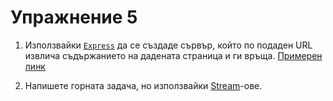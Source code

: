 # Упражнение 5

1. Използвайки [`Express`](http://expressjs.com/en/starter/hello-world.html) да се създаде сървър, който по подаден URL извлича съдържанието на дадената страница и ги връща.
[Примерен линк](https://www.reddit.com/.rss)

1. Напишете горната задача, но използвайки [Stream](https://github.com/substack/stream-handbook)-ове.